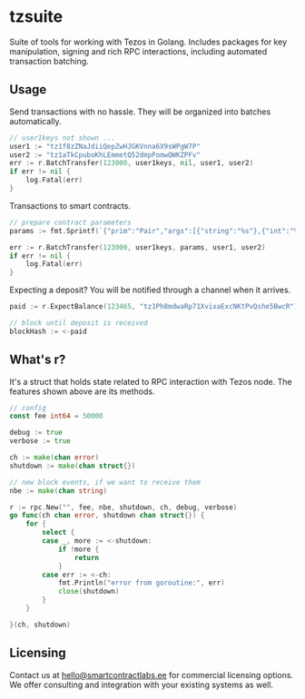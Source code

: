 # tzsuite

Suite of tools for working with Tezos in Golang. Includes packages for key manipulation, signing and rich RPC interactions, including automated transaction batching.

## Usage
Send transactions with no hassle. They will be organized into batches automatically.
```go
// user1keys not shown ...
user1 := "tz1f8zZNaJdiiQepZwHJGKVnna6X9sWPgW7P"
user2 := "tz1aTkCpuboKhLEmmetQ52dmpPomwQWKZPFv"
err := r.BatchTransfer(123000, user1keys, nil, user1, user2)
if err != nil {
	log.Fatal(err)
}
```

Transactions to smart contracts.
```go
// prepare contract parameters
params := fmt.Sprintf(`{"prim":"Pair","args":[{"string":"%s"},{"int":"%d"}]}`, "tz1Ph8mdwaRp71XvixaExcNKtPvQshe5BwcR", 123456)

err := r.BatchTransfer(123000, user1keys, params, user1, user2)
if err != nil {
	log.Fatal(err)
}
```

Expecting a deposit? You will be notified through a channel when it arrives.
```go
paid := r.ExpectBalance(123465, "tz1Ph8mdwaRp71XvixaExcNKtPvQshe5BwcR")

// block until deposit is received
blockHash := <-paid
```

## What's r?

It's a struct that holds state related to RPC interaction with Tezos node.
The features shown above are its methods.

```go
// config
const fee int64 = 50000

debug := true
verbose := true

ch := make(chan error)
shutdown := make(chan struct{})

// new block events, if we want to receive them
nbe := make(chan string)

r := rpc.New("", fee, nbe, shutdown, ch, debug, verbose)
go func(ch chan error, shutdown chan struct{}) {
	for {
		select {
		case _, more := <-shutdown:
			if !more {
				return
			}
		case err := <-ch:
			fmt.Println("error from goroutine:", err)
			close(shutdown)
		}
	}

}(ch, shutdown)
```

## Licensing

Contact us at hello@smartcontractlabs.ee for commercial licensing options. We offer consulting and integration with your existing systems as well.
